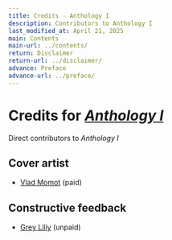 ```yaml
---
title: Credits - Anthology I
description: Contributors to Anthology I
last_modified_at: April 21, 2025
main: Contents
main-url: ../contents/
return: Disclaimer
return-url: ../disclaimer/
advance: Preface
advance-url: ../preface/
---
```


# Credits for *[Anthology I](../)*
Direct contributors to *Anthology I*

## Cover artist
- <a href="https://vladmomotart.tumblr.com/" target="_blank">Vlad Momot</a> (paid)

## Constructive feedback
- <a href="https://www.patreon.com/greyliliy" target="_blank">Grey Liliy</a> (unpaid)
